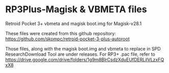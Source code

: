 # RP3Plus-Magisk & VBMETA files
Retroid Pocket 3+ vbmeta and magisk boot.img for Magisk-v28.1


These files were created from this github repository: https://github.com/skompc/retroid-pocket-3-plus-autoroot

Those files, along with the magisk boot.img and vbmeta to replace in SPD ResearchDownload Tool are under releases. For RP3+ .pac file, refer to https://drive.google.com/drive/folders/1g9m8BlrCsdzXduEUfDERLilVLzxFQxX8
